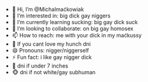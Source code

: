 - 👋 Hi, I’m @Michalmaćkowiak
- 👀 I’m interested in: big dick gay niggers
- 🌱 I’m currently learning sucking: big gay dick suck
- 💞️ I’m looking to collaborate: on big gay homosex
- 📫 How to reach: me with your dick in my maćkussy
- 📐 If you cant love my hunch dni
- 😄 Pronouns: nigger/niggerself
- ⚡ Fun fact: i like gay nigger dick
- 🚨 dni if under 7 inches
- 🐵 dni if not white/gay subhuman
   
